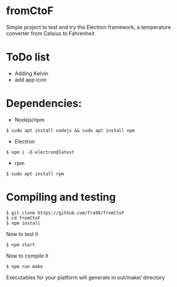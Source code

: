 # fromCtoF
Simple project to test and try the Electron framework, a temperature converter from Celsius to Fahrenheit

# ToDo list
+ Adding Kelvin
+ add app icon

# Dependencies:

+ Nodejs/npm

```$ sudo apt install nodejs && sudo apt install npm```

+ Electron

```$ npm i -D electron@latest```

+ rpm

```$ sudo apt install rpm```

# Compiling and testing
```
$ git clone https://github.com/fra98/fromCtoF
$ cd fromCtoF
$ npm install
```
Now to test it
```
$ npm start
```
Now to compile it
```
$ npm run make 
```

Executables for your platform will generate in out/make/ directory
